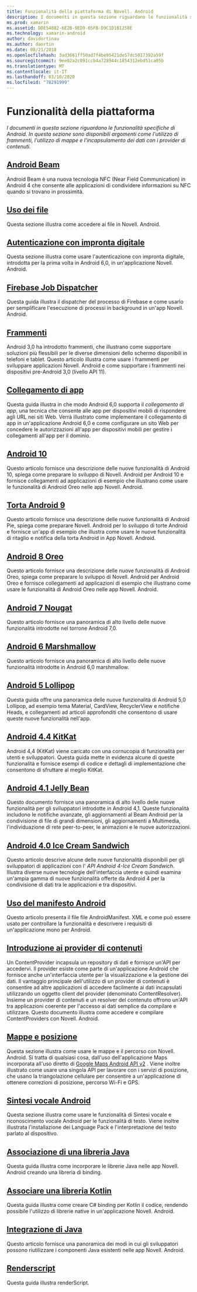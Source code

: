 ```yaml
---
title: Funzionalità della piattaforma di Novell. Android
description: I documenti in questa sezione riguardano le funzionalità specifiche di Android. In questa sezione sono disponibili argomenti come l'utilizzo di frammenti, l'utilizzo di mappe e l'incapsulamento dei dati con i provider di contenuti.
ms.prod: xamarin
ms.assetid: DDE54082-6E2B-9ED9-05FB-D9C1D1B1258E
ms.technology: xamarin-android
author: davidortinau
ms.author: daortin
ms.date: 08/21/2018
ms.openlocfilehash: 3ad3661ff50ad7f4be95421de57dc5017392a59f
ms.sourcegitcommit: 9ee02a2c091ccb4a728944c1854312ebd51ca05b
ms.translationtype: MT
ms.contentlocale: it-IT
ms.lasthandoff: 03/10/2020
ms.locfileid: "78291999"
---
```

# <a name="platform-features"></a>Funzionalità della piattaforma

_I documenti in questa sezione riguardano le funzionalità specifiche di Android. In questa sezione sono disponibili argomenti come l'utilizzo di frammenti, l'utilizzo di mappe e l'incapsulamento dei dati con i provider di contenuti._

## <a name="android-beam"></a>[Android Beam](~/android/platform/android-beam.md)

Android Beam è una nuova tecnologia NFC (Near Field Communication) in Android 4 che consente alle applicazioni di condividere informazioni su NFC quando si trovano in prossimità.

## <a name="working-with-files"></a>[Uso dei file](~/android/platform/files/index.md)

Questa sezione illustra come accedere ai file in Novell. Android.

## <a name="fingerprint-authentication"></a>[Autenticazione con impronta digitale](~/android/platform/fingerprint-authentication/index.md)

Questa sezione illustra come usare l'autenticazione con impronta digitale, introdotta per la prima volta in Android 6,0, in un'applicazione Novell. Android.

## <a name="firebase-job-dispatcher"></a>[Firebase Job Dispatcher](~/android/platform/firebase-job-dispatcher.md)

Questa guida illustra il dispatcher del processo di Firebase e come usarlo per semplificare l'esecuzione di processi in background in un'app Novell. Android.

## <a name="fragments"></a>[Frammenti](~/android/platform/fragments/index.md)

Android 3,0 ha introdotto frammenti, che illustrano come supportare soluzioni più flessibili per le diverse dimensioni dello schermo disponibili in telefoni e tablet. Questo articolo illustra come usare i frammenti per sviluppare applicazioni Novell. Android e come supportare i frammenti nei dispositivi pre-Android 3,0 (livello API 11).

## <a name="app-linking"></a>[Collegamento di app](~/android/platform/app-linking.md)

Questa guida illustra in che modo Android 6,0 supporta il _collegamento di app_, una tecnica che consente alle app per dispositivi mobili di rispondere agli URL nei siti Web. Verrà illustrato come implementare il collegamento di app in un'applicazione Android 6,0 e come configurare un sito Web per concedere le autorizzazioni all'app per dispositivi mobili per gestire i collegamenti all'app per il dominio.

## <a name="android-10"></a>[Android 10](~/android/platform/android-10.md)

Questo articolo fornisce una descrizione delle nuove funzionalità di Android 10, spiega come preparare lo sviluppo di Novell. Android per Android 10 e fornisce collegamenti ad applicazioni di esempio che illustrano come usare le funzionalità di Android Oreo nelle app Novell. Android.

## <a name="android-9-pie"></a>[Torta Android 9](~/android/platform/pie.md)

Questo articolo fornisce una descrizione delle nuove funzionalità di Android Pie, spiega come preparare Novell. Android per lo sviluppo di torte Android e fornisce un'app di esempio che illustra come usare le nuove funzionalità di ritaglio e notifica della torta Android in App Novell. Android.

## <a name="android-8-oreo"></a>[Android 8 Oreo](~/android/platform/oreo.md)

Questo articolo fornisce una descrizione delle nuove funzionalità di Android Oreo, spiega come preparare lo sviluppo di Novell. Android per Android Oreo e fornisce collegamenti ad applicazioni di esempio che illustrano come usare le funzionalità di Android Oreo nelle app Novell. Android.

## <a name="android-7-nougat"></a>[Android 7 Nougat](~/android/platform/nougat.md)

Questo articolo fornisce una panoramica di alto livello delle nuove funzionalità introdotte nel torrone Android 7,0.

## <a name="android-6-marshmallow"></a>[Android 6 Marshmallow](~/android/platform/marshmallow.md)

Questo articolo fornisce una panoramica di alto livello delle nuove funzionalità introdotte in Android 6,0 marshmallow.

## <a name="android-5-lollipop"></a>[Android 5 Lollipop](~/android/platform/lollipop.md)

Questa guida offre una panoramica delle nuove funzionalità di Android 5,0 Lollipop, ad esempio tema Material, CardView, RecyclerView e notifiche Heads, e collegamenti ad articoli approfonditi che consentono di usare queste nuove funzionalità nell'app.

## <a name="android-44-kitkat"></a>[Android 4.4 KitKat](~/android/platform/kitkat.md)

Android 4,4 (KitKat) viene caricato con una cornucopia di funzionalità per utenti e sviluppatori. Questa guida mette in evidenza alcune di queste funzionalità e fornisce esempi di codice e dettagli di implementazione che consentono di sfruttare al meglio KitKat.

## <a name="android-41-jelly-bean"></a>[Android 4.1 Jelly Bean](~/android/platform/jelly-bean.md)

Questo documento fornisce una panoramica di alto livello delle nuove funzionalità per gli sviluppatori introdotte in Android 4,1. Queste funzionalità includono le notifiche avanzate, gli aggiornamenti al Beam Android per la condivisione di file di grandi dimensioni, gli aggiornamenti a Multimedia, l'individuazione di rete peer-to-peer, le animazioni e le nuove autorizzazioni.

## <a name="android-40-ice-cream-sandwich"></a>[Android 4.0 Ice Cream Sandwich](~/android/platform/ice-cream-sandwich.md)

Questo articolo descrive alcune delle nuove funzionalità disponibili per gli sviluppatori di applicazioni con l' *API Android 4-Ice Cream Sandwich*.
Illustra diverse nuove tecnologie dell'interfaccia utente e quindi esamina un'ampia gamma di nuove funzionalità offerte da Android 4 per la condivisione di dati tra le applicazioni e tra dispositivi.

## <a name="working-with-the-android-manifest"></a>[Uso del manifesto Android](android-manifest.md)

Questo articolo presenta il file file AndroidManifest. XML e come può essere usato per controllare la funzionalità e descrivere i requisiti di un'applicazione mono per Android.

## <a name="introduction-to-content-providers"></a>[Introduzione ai provider di contenuti](~/android/platform/content-providers/index.md)

Un ContentProvider incapsula un repository di dati e fornisce un'API per accedervi. Il provider esiste come parte di un'applicazione Android che fornisce anche un'interfaccia utente per la visualizzazione e la gestione dei dati. Il vantaggio principale dell'utilizzo di un provider di contenuti è consentire ad altre applicazioni di accedere facilmente ai dati incapsulati utilizzando un oggetto client del provider (denominato ContentResolver). Insieme un provider di contenuti e un resolver del contenuto offrono un'API tra applicazioni coerente per l'accesso ai dati semplice da compilare e utilizzare. Questo documento illustra come accedere e compilare ContentProviders con Novell. Android.

## <a name="maps-and-location"></a>[Mappe e posizione](~/android/platform/maps-and-location/index.md)

Questa sezione illustra come usare le mappe e il percorso con Novell. Android. Si tratta di qualsiasi cosa, dall'uso dell'applicazione Maps incorporata all'uso diretto di [Google Maps Android API v2](https://developers.google.com/maps/documentation/android/) . Viene inoltre illustrato come usare una singola API per lavorare con i servizi di posizione, che usano la triangolazione cellulare per consentire a un'applicazione di ottenere correzioni di posizione, percorso Wi-Fi e GPS.

## <a name="android-speech"></a>[Sintesi vocale Android](~/android/platform/speech.md)

Questa sezione illustra come usare le funzionalità di Sintesi vocale e riconoscimento vocale Android per le funzionalità di testo. Viene inoltre illustrata l'installazione dei Language Pack e l'interpretazione del testo parlato al dispositivo.

## <a name="binding-a-java-library"></a>[Associazione di una libreria Java](binding-java-library/index.md)

Questa guida illustra come incorporare le librerie Java nelle app Novell. Android creando una libreria di binding.

## <a name="bind-a-kotlin-library"></a>[Associare una libreria Kotlin](binding-kotlin-library/index.md)

Questa guida illustra come creare C# binding per Kotlin il codice, rendendo possibile l'utilizzo di librerie native in un'applicazione Novell. Android.

## <a name="java-integration"></a>[Integrazione di Java](java-integration/index.md)

Questo articolo fornisce una panoramica dei modi in cui gli sviluppatori possono riutilizzare i componenti Java esistenti nelle app Novell. Android.

## <a name="renderscript"></a>[Renderscript](renderscript.md)

Questa guida illustra renderScript.
